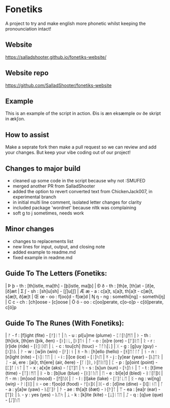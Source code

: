 # Fonetiks
A project to try and make english more phonetic whilst keeping the pronounciation intact!
## Website
https://salladshooter.github.io/fonetiks-website/
## Website repo
https://github.com/SalladShooter/fonetiks-website
## Example
This is an example of the script in action. Ðis is æn eksæmple ov ðe skript in ækʃon.
## How to assist 
Make a seprate fork then make a pull request so we can review and add your changes. But keep your vibe coding out of our project!
## Changes to major build
- cleaned up some code in the script because why not :SMUFED
- merged another PR from SalladShooter
- added the option to revert converted text from ChickenJack007, in experimental branch
- in initial multi line comment, isolated letter changes for clarity
- included package 'wordnet' because nltk was complaining
- soft g to j sometimes, needs work
## Minor changes
- changes to replacements list
- new lines for input, output, and closing note
- added example to readme.md
- fixed example in readme.md

## Guide To The Letters (Fonetiks:
| Þ þ - th : [th]istle, ma[th] - [þ]istle, ma[þ]
| Ð ð - th : [th]e, [th]at - [ð]e, [ð]æt
| Ʃ ʃ - sh : [sh]u[sh] - [ʃ]u[ʃ]
| Æ æ - a : c[a]t, s[a]t, th[a]t - c[æ]t, s[æ[t, ð[æ]t
| Œ œ - oo : f[oo]d - f[œ]d
| Ŋ ŋ - ng : somethi[ng] - somethi[ŋ]
| C c - ch : [ch]oose - [c]oose
| Ö ö - oo : c[oo]perate, c[o-o]p - c[ö]perate, c[ö]p

## Guide To The Runes (With Fonetiks):
| ᚠ - f : [f]ight (fite) - [ᚠ]ᛁᛏ
| ᚢ - u : pl[u]me (plume) - ᛈᛚ[ᚢ]ᛗᛖ
| ᚦ - th : [th]ick, [th]en (þik, ðen) - [ᚦ]ᛁᚳ, [ᚦ]ᛖᚾ
| ᚩ - o : [o]re (ore) - [ᚩ]ᚱᛖ
| ᚱ - r : [r]ide (ride) - [ᚱ]ᛁᛞᛖ 
| ᚳ - c : tou[ch] (touc) - ᛏᚩᚢ[ᚳ]
| ᚷ - g : [g]uy (guy) - [ᚷ]ᚢᚣ
| ᚹ - w : [w]in (win) - [ᚹ]ᛁᚾ 
| ᚻ - h : [h]ello (hello) - [ᚻ]ᛖᛚᛚᚩ 
| ᚾ - n : [n]ight (nite) - [ᚾ]ᛁᛏᛖ
| ᛁ - i : [i]ce (ice) - [ᛁ]ᛋᛖ
| ᛡ - j : [y]ear (year) - [ᚣ]ᛠᚱ
| ᛇ - ai, ere : [ai]r, th[ere] (air, ðere) - [ᚪᛁ]ᚱ, ᚦ[ᛖᚱᛖ]
| ᛈ - p : [p]oint (point) - [ᛈ]ᚩᛁᚾᛏ
| ᛉ - x : a[x]e (aks) - ᚪ[ᛉ]ᛖ
| ᛋ - s : [s]un (sun) - [ᛋ]ᚢᚾ
| ᛏ - t : [t]ime (time) - [ᛏ]ᛁᛗᛖ
| ᛒ - b : [b]lue (blue) - [ᛒ]ᛚᚢᛖ
| ᛖ - e : bl[e]d (bled) - ᛒᛚ[ᛖ]ᛞ 
| ᛗ - m : [m]ood (mood) - [ᛗ]ᚢᛞ 
| ᛚ - l : [l]ake (lake) - [ᛚ]ᚪᚳᛖ 
| ᛝ - ng : wi[ng] (wiŋ) - ᚹᛁ[ᛝ] 
| ᛟ - oe : f[oo]d (food) - ᚠ[ᛟ]ᛞ
| ᛞ - d : [d]ine (dine) - [ᛞ]ᛁᚾᛖ
| ᚪ - a : y[a]w (yaw) - ᚣ[ᚪ]ᚹ
| ᚫ - ae : th[a]t (ðæt) - ᚦ[ᚫ]ᛏ
| ᛠ - ea : [ea]r (ear) - [ᛠ]ᚱ
| ᚣ - y : yes (yes) - ᚣᛖᛋ
| ᛣ - k : [k]ite (kite) - [ᛣ]ᛁᛏᛖ
| ᛢ - q : [q]ue (que) - [ᛢ]ᚢᛖ
